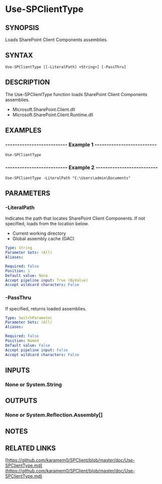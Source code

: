 # Use-SPClientType

## SYNOPSIS
Loads SharePoint Client Components assemblies.

## SYNTAX

```
Use-SPClientType [[-LiteralPath] <String>] [-PassThru]
```

## DESCRIPTION
The Use-SPClientType function loads SharePoint Client Components assemblies.
  - Microsoft.SharePoint.Client.dll
  - Microsoft.SharePoint.Client.Runtime.dll

## EXAMPLES

### -------------------------- Example 1 --------------------------
```
Use-SPClientType
```

### -------------------------- Example 2 --------------------------
```
Use-SPClientType -LiteralPath "C:\Users\admin\Documents"
```

## PARAMETERS

### -LiteralPath
Indicates the path that locates SharePoint Client Components.
If not
specified, loads from the location below.
  - Current working directory
  - Global assembly cache (GAC)

```yaml
Type: String
Parameter Sets: (All)
Aliases: 

Required: False
Position: 1
Default value: None
Accept pipeline input: True (ByValue)
Accept wildcard characters: False
```

### -PassThru
If specified, returns loaded assemblies.

```yaml
Type: SwitchParameter
Parameter Sets: (All)
Aliases: 

Required: False
Position: Named
Default value: False
Accept pipeline input: False
Accept wildcard characters: False
```

## INPUTS

### None or System.String

## OUTPUTS

### None or System.Reflection.Assembly[]

## NOTES

## RELATED LINKS

[https://github.com/karamem0/SPClient/blob/master/doc/Use-SPClientType.md](https://github.com/karamem0/SPClient/blob/master/doc/Use-SPClientType.md)

